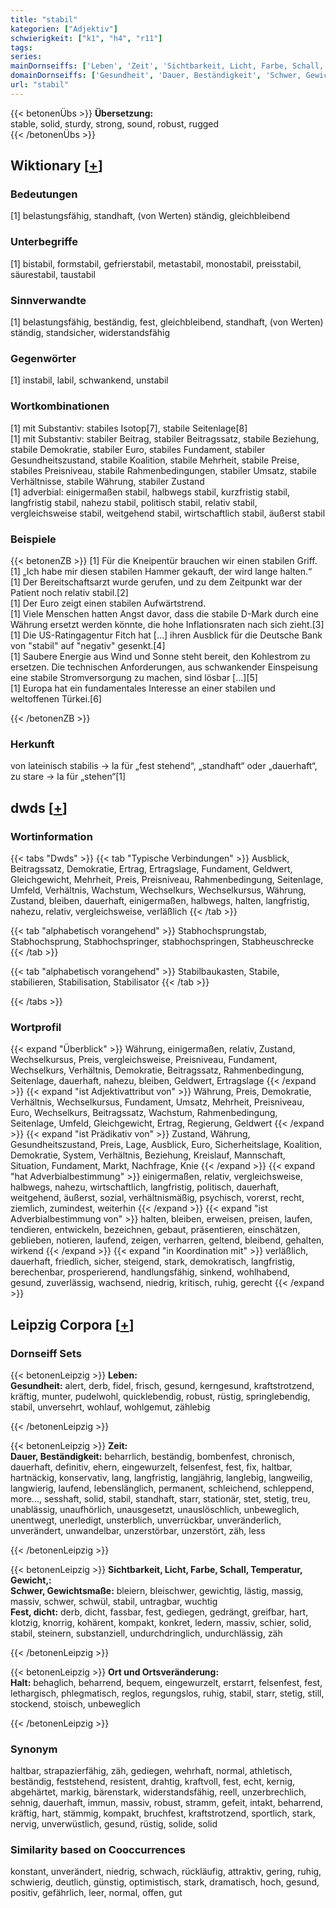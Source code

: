```yaml
---
title: "stabil"
kategorien: ["Adjektiv"]
schwierigkeit: ["k1", "h4", "r11"]
tags:
series:
mainDornseiffs: ['Leben', 'Zeit', 'Sichtbarkeit, Licht, Farbe, Schall, Temperatur, Gewicht,', 'Ort und Ortsveränderung']
domainDornseiffs: ['Gesundheit', 'Dauer, Beständigkeit', 'Schwer, Gewichtsmaße', 'Fest, dicht', 'Halt']
url: "stabil"
---
```


{{< betonenÜbs >}}
**Übersetzung:**  
stable, solid, sturdy, strong, sound, robust, rugged  
{{< /betonenÜbs >}}

## Wiktionary [[+](https://de.wiktionary.org/wiki/stabil)]

### Bedeutungen
[1] belastungsfähig, standhaft, (von Werten) ständig, gleichbleibend  

### Unterbegriffe
[1] bistabil, formstabil, gefrierstabil, metastabil, monostabil, preisstabil, säurestabil, taustabil  

### Sinnverwandte
[1] belastungsfähig, beständig, fest, gleichbleibend, standhaft, (von Werten) ständig, standsicher, widerstandsfähig  

### Gegenwörter
[1] instabil, labil, schwankend, unstabil  

### Wortkombinationen
[1] mit Substantiv: stabiles Isotop[7], stabile Seitenlage[8]  
[1] mit Substantiv: stabiler Beitrag, stabiler Beitragssatz, stabile Beziehung, stabile Demokratie, stabiler Euro, stabiles Fundament, stabiler Gesundheitszustand, stabile Koalition, stabile Mehrheit, stabile Preise, stabiles Preisniveau, stabile Rahmenbedingungen, stabiler Umsatz, stabile Verhältnisse, stabile Währung, stabiler Zustand  
[1] adverbial: einigermaßen stabil, halbwegs stabil, kurzfristig stabil, langfristig stabil, nahezu stabil, politisch stabil, relativ stabil, vergleichsweise stabil, weitgehend stabil, wirtschaftlich stabil, äußerst stabil  

### Beispiele
{{< betonenZB >}}
[1] Für die Kneipentür brauchen wir einen stabilen Griff.  
[1] „Ich habe mir diesen stabilen Hammer gekauft, der wird lange halten.“  
[1] Der Bereitschaftsarzt wurde gerufen, und zu dem Zeitpunkt war der Patient noch relativ stabil.[2]  
[1] Der Euro zeigt einen stabilen Aufwärtstrend.  
[1] Viele Menschen hatten Angst davor, dass die stabile D-Mark durch eine Währung ersetzt werden könnte, die hohe Inflationsraten nach sich zieht.[3]  
[1] Die US-Ratingagentur Fitch hat […] ihren Ausblick für die Deutsche Bank von "stabil" auf "negativ" gesenkt.[4]  
[1] Saubere Energie aus Wind und Sonne steht bereit, den Kohlestrom zu ersetzen. Die technischen Anforderungen, aus schwankender Einspeisung eine stabile Stromversorgung zu machen, sind lösbar […][5]  
[1] Europa hat ein fundamentales Interesse an einer stabilen und weltoffenen Türkei.[6]  

{{< /betonenZB >}}
### Herkunft
von lateinisch stabilis → la für „fest stehend“, „standhaft“ oder „dauerhaft“, zu stare → la für „stehen“[1]  



## dwds [[+](https://www.dwds.de/wb/stabil)]

### Wortinformation
{{< tabs "Dwds" >}}
{{< tab "Typische Verbindungen" >}}
Ausblick, Beitragssatz, Demokratie, Ertrag, Ertragslage, Fundament, Geldwert, Gleichgewicht, Mehrheit, Preis, Preisniveau, Rahmenbedingung, Seitenlage, Umfeld, Verhältnis, Wachstum, Wechselkurs, Wechselkursus, Währung, Zustand, bleiben, dauerhaft, einigermaßen, halbwegs, halten, langfristig, nahezu, relativ, vergleichsweise, verläßlich
{{< /tab >}}

{{< tab "alphabetisch vorangehend" >}}
Stabhochsprungstab, Stabhochsprung, Stabhochspringer, stabhochspringen, Stabheuschrecke
{{< /tab >}}

{{< tab "alphabetisch vorangehend" >}}
Stabilbaukasten, Stabile, stabilieren, Stabilisation, Stabilisator
{{< /tab >}}

{{< /tabs >}}

### Wortprofil
{{< expand "Überblick" >}} Währung, einigermaßen, relativ, Zustand, Wechselkursus, Preis, vergleichsweise, Preisniveau, Fundament, Wechselkurs, Verhältnis, Demokratie, Beitragssatz, Rahmenbedingung, Seitenlage, dauerhaft, nahezu, bleiben, Geldwert, Ertragslage {{< /expand >}}
{{< expand "ist Adjektivattribut von" >}} Währung, Preis, Demokratie, Verhältnis, Wechselkursus, Fundament, Umsatz, Mehrheit, Preisniveau, Euro, Wechselkurs, Beitragssatz, Wachstum, Rahmenbedingung, Seitenlage, Umfeld, Gleichgewicht, Ertrag, Regierung, Geldwert {{< /expand >}}
{{< expand "ist Prädikativ von" >}} Zustand, Währung, Gesundheitszustand, Preis, Lage, Ausblick, Euro, Sicherheitslage, Koalition, Demokratie, System, Verhältnis, Beziehung, Kreislauf, Mannschaft, Situation, Fundament, Markt, Nachfrage, Knie {{< /expand >}}
{{< expand "hat Adverbialbestimmung" >}} einigermaßen, relativ, vergleichsweise, halbwegs, nahezu, wirtschaftlich, langfristig, politisch, dauerhaft, weitgehend, äußerst, sozial, verhältnismäßig, psychisch, vorerst, recht, ziemlich, zumindest, weiterhin {{< /expand >}}
{{< expand "ist Adverbialbestimmung von" >}} halten, bleiben, erweisen, preisen, laufen, tendieren, entwickeln, bezeichnen, gebaut, präsentieren, einschätzen, geblieben, notieren, laufend, zeigen, verharren, geltend, bleibend, gehalten, wirkend {{< /expand >}}
{{< expand "in Koordination mit" >}} verläßlich, dauerhaft, friedlich, sicher, steigend, stark, demokratisch, langfristig, berechenbar, prosperierend, handlungsfähig, sinkend, wohlhabend, gesund, zuverlässig, wachsend, niedrig, kritisch, ruhig, gerecht {{< /expand >}}

## Leipzig Corpora [[+](https://corpora.uni-leipzig.de/en/res?word=stabil&corpusId=deu_newscrawl-public_2018)]

### Dornseiff Sets
{{< betonenLeipzig >}}
**Leben:**  
**Gesundheit:** alert, derb, fidel, frisch, gesund, kerngesund, kraftstrotzend, kräftig, munter, pudelwohl, quicklebendig, robust, rüstig, springlebendig, stabil, unversehrt, wohlauf, wohlgemut, zählebig  

{{< /betonenLeipzig >}}


{{< betonenLeipzig >}}
**Zeit:**  
**Dauer, Beständigkeit:** beharrlich, beständig, bombenfest, chronisch, dauerhaft, definitiv, ehern, eingewurzelt, felsenfest, fest, fix, haltbar, hartnäckig, konservativ, lang, langfristig, langjährig, langlebig, langweilig, langwierig, laufend, lebenslänglich, permanent, schleichend, schleppend, more..., sesshaft, solid, stabil, standhaft, starr, stationär, stet, stetig, treu, unablässig, unaufhörlich, unausgesetzt, unauslöschlich, unbeweglich, unentwegt, unerledigt, unsterblich, unverrückbar, unveränderlich, unverändert, unwandelbar, unzerstörbar, unzerstört, zäh, less  

{{< /betonenLeipzig >}}


{{< betonenLeipzig >}}
**Sichtbarkeit, Licht, Farbe, Schall, Temperatur, Gewicht,:**  
**Schwer, Gewichtsmaße:** bleiern, bleischwer, gewichtig, lästig, massig, massiv, schwer, schwül, stabil, untragbar, wuchtig  
**Fest, dicht:** derb, dicht, fassbar, fest, gediegen, gedrängt, greifbar, hart, klotzig, knorrig, kohärent, kompakt, konkret, ledern, massiv, schier, solid, stabil, steinern, substanziell, undurchdringlich, undurchlässig, zäh  

{{< /betonenLeipzig >}}


{{< betonenLeipzig >}}
**Ort und Ortsveränderung:**  
**Halt:** behaglich, beharrend, bequem, eingewurzelt, erstarrt, felsenfest, fest, lethargisch, phlegmatisch, reglos, regungslos, ruhig, stabil, starr, stetig, still, stockend, stoisch, unbeweglich  

{{< /betonenLeipzig >}}

### Synonym
haltbar, strapazierfähig, zäh, gediegen, wehrhaft, normal, athletisch, beständig, feststehend, resistent, drahtig, kraftvoll, fest, echt, kernig, abgehärtet, markig, bärenstark, widerstandsfähig, reell, unzerbrechlich, sehnig, dauerhaft, immun, massiv, robust, stramm, gefeit, intakt, beharrend, kräftig, hart, stämmig, kompakt, bruchfest, kraftstrotzend, sportlich, stark, nervig, unverwüstlich, gesund, rüstig, solide, solid


### Similarity based on Cooccurrences
konstant, unverändert, niedrig, schwach, rückläufig, attraktiv, gering, ruhig, schwierig, deutlich, günstig, optimistisch, stark, dramatisch, hoch, gesund, positiv, gefährlich, leer, normal, offen, gut

